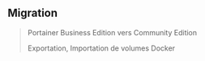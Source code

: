 ## Migration
> Portainer Business Edition vers Community Edition
>
> Exportation, Importation de volumes Docker
